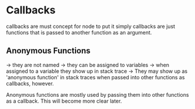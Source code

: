 # Callbacks 
callbacks are must concept for node
to put it simply callbacks are just functions that is passed to another function as an argument. 

## Anonymous Functions 
-> they are not named
-> they can be assigned to variables 
-> when assigned to a variable they show up in stack trace 
-> They may show up as 'anonymous function' in stack traces when passed into other functions as callbacks, however.

Anonymous functions are mostly used by passing them into other functions as a callback. This will become more clear later.